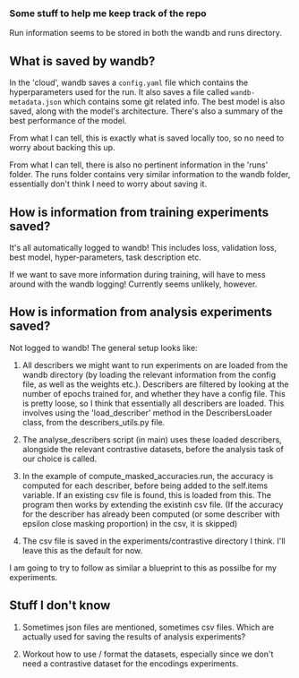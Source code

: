 ### Some stuff to help me keep track of the repo

Run information seems to be stored in both the wandb and runs directory.

## What is saved by wandb?

In the 'cloud', wandb saves a `config.yaml` file which contains the hyperparameters used for the run. It also saves a file called `wandb-metadata.json` which contains some git related info. The best model is also saved, along with the model's architecture. There's also a summary of the best performance of the model.

From what I can tell, this is exactly what is saved locally too, so no need to worry about backing this up.

From what I can tell, there is also no pertinent information in the 'runs' folder. The runs folder contains very similar information to the wandb folder, essentially don't think I need to worry about saving it.

## How is information from training experiments saved?

It's all automatically logged to wandb! This includes loss, validation loss, best model, hyper-parameters, task description etc.

If we want to save more information during training, will have to mess around with the wandb logging! Currently seems unlikely, however.

## How is information from analysis experiments saved?

Not logged to wandb! The general setup looks like:
1. All describers we might want to run experiments on are loaded from the wandb directory (by loading the relevant information from the config file, as well as the weights etc.). Describers are filtered by looking at the number of epochs trained for, and whether they have a config file. This is pretty loose, so I think that essentially all describers are loaded. This involves using the 'load_describer' method in the DescribersLoader class, from the describers_utils.py file.

2. The analyse_describers script (in main) uses these loaded describers, alongside the relevant contrastive datasets, before the analysis task of our choice is called.

3. In the example of compute_masked_accuracies.run, the accuracy is computed for each describer, before being added to the self.items variable. If an existing csv file is found, this is loaded from this. The program then works by extending the existinh csv file. (If the accuracy for the describer has already been computed (or some describer with epsilon close masking proportion) in the csv, it is skipped)

4. The csv file is saved in the experiments/contrastive directory I think. I'll leave this as the default for now.

I am going to try to follow as similar a blueprint to this as possilbe for my experiments.

## Stuff I don't know

1. Sometimes json files are mentioned, sometimes csv files. Which are actually used for saving the results of analysis experiments?

2. Workout how to use / format the datasets, especially since we don't need a contrastive dataset for the encodings experiments.